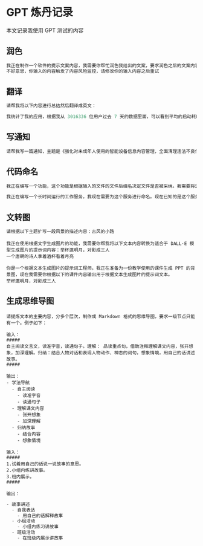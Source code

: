 # GPT 炼丹记录

本文记录我使用 GPT 测试的内容

<!--more-->
<!-- CreateTime:2023/10/10 10:37:09 -->

<!-- 不发布 -->

## 润色

```csharp
我正在制作一个软件的提示文案内容，我需要你帮忙润色我给出的文案，要求润色之后的文案内容意思不变同时通俗易懂，且去掉口语化的表述。
不好意思，你输入的内容触发了内容风险监控，请修改你的输入内容之后重试
```


## 翻译

```csharp
请帮我将以下内容进行总结然后翻译成英文：

我统计了我的应用，根据我从 3016336 位用户过去 7 天的数据里面，可以看到平均的启动耗时是 2.7 秒。这里需要进一步说明的是我的应用是一个复杂的应用，启动过程是相当复杂的
```

## 写通知

```csharp
请帮我写一篇通知，主题是《强化对未成年人使用的智能设备信息内容管理，全面清理违法不良信息》
```

## 代码命名

```csharp
我正在编写一个功能，这个功能是根据输入的文件的文件后缀名决定文件是否被采纳。我需要将这个功能封装到一个继承 IFileImportFilter 接口的类型里面，我正在编写的是 C# 代码，我需要你给出这个类型的命名
```

```csharp
我正在编写一个长时间运行的工作服务，我现在需要为这个服务进行命名。现在已知的是这个服务是使用 C# 代码编写的，需要你给出符合 C# 的项目的命名空间命名规范的服务名
```

## 文转图

```csharp
请根据以下主题扩写一段风景的描述内容：古风的小路
```

```
我正在使用根据文字生成图片的功能，我需要你帮我将以下文本内容转换为适合于 DALL·E 模型生成图片的提示词内容：举杯邀明月，对影成三人
一个唐朝的诗人拿着酒杯看着月亮
```

```
你是一个根据文本生成图片的提示词工程师。我正在准备为一份教学使用的课件生成 PPT 的背景图，现在我需要你根据以下的课件内容输出用于根据文本生成图片的提示词文本。
举杯邀明月，对影成三人
```

## 生成思维导图


```
请提炼文本的主要内容，分多个层次，制作成 Markdown 格式的思维导图，要求一级节点只能有一个。例子如下：

输入：
#####
自主阅读文言文，读准字音，读通句子。理解： 品读重点句，借助注释理解课文内容，张开想象，加深理解。归纳：结合人物对话和表现人物动作、神态的词句，想象情境，用自己的话讲述故事。
#####

输出：
- 学法导航
  - 自主阅读
    - 读准字音
    - 读通句子
  - 理解课文内容
    - 张开想象
    - 加深理解
  - 归纳故事
    - 结合内容
    - 想象情境

输入：
#####
1.试着用自己的话说一说故事的意思。
2.小组内练讲故事。
3.班内展示。
#####

输出：
```

```csharp
- 故事讲述
  - 自我表达
    - 用自己的话解释故事
  - 小组活动
    - 小组内练习讲故事
  - 班级活动
    - 在班级内展示讲故事
```